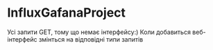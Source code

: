 # InfluxGafanaProject
Усі запити GET, тому що немає інтерфейсу:)
Коли добавиться веб-інтерфейс змінться на відповідні типи запитів

